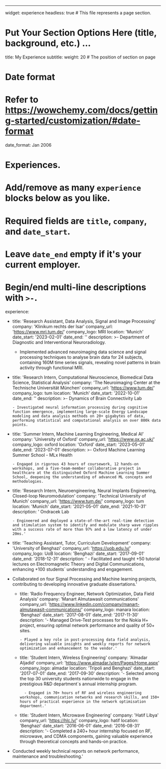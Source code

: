 ---

widget: experience
headless: true  # This file represents a page section.

# Put Your Section Options Here (title, background, etc.) ...
title: My Experience
subtitle:
weight: 20 # The position of section on page

# Date format
#   Refer to https://wowchemy.com/docs/getting-started/customization/#date-format
date_format: Jan 2006

# Experiences.
#   Add/remove as many `experience` blocks below as you like.
#   Required fields are `title`, `company`, and `date_start`.
#   Leave `date_end` empty if it's your current employer.
#   Begin/end multi-line descriptions with `>-`.
experience:
  - title: 'Research Assistant, Data Analysis, Signal and Image Processing'
    company: 'Klinikum rechts der Isar'
    company_url: 'https://www.mri.tum.de/'
    company_logo: MRI
    location: 'Munich'
    date_start: '2023-02-01'
    date_end: ''
    description: >-
       Department of Diagnostic and Interventional Neuroradiology.
       
       - Implemented advanced neuroimaging data science and signal processing techniques to analyse brain data for 24 subjects, containing 160M time series signals, revealing novel patterns in brain activity through functional MRI.

  - title: 'Research Intern, Computational Neuroscience, Biomedical Data Science, Statistical Analysis'
    company: 'The Neuroimaging Center at the Technische Universität München'
    company_url: 'https://www.tum.de/'
    company_logo: tum
    location: 'Munich'
    date_start: '2022-10-01'
    date_end: ''
    description: >-
        Dynamics of Brain Connectivity Lab

        - Investigated neural information processing during cognitive function emergence, implementing large-scale Energy Landscape modeling and data analysis methods on 20+ gigabytes of data, performing statistical and computational analysis on over 800k data points.

  - title: 'Summer Intern, Machine Learning Engineering, Medical AI'
    company: 'University of Oxford'
    company_url: 'https://www.ox.ac.uk/'
    company_logo: oxford
    location: 'Oxford'
    date_start: '2023-05-01'
    date_end: '2023-07-01'
    description: >-
        Oxford Machine Learning Summer School - MLx Health

        - Engaged in rigorous 43 hours of coursework, 12 hands-on workshops, and a five-team-member collaborative project in healthcare at the distinguished Oxford Machine Learning Summer School, deepening the understanding of advanced ML concepts and methodologies.

  - title: 'Research Intern, Neuroengineering, Neural Implants Engineering, Closed-loop Neuromodulation'
    company: 'Technical University of Munich'
    company_url: 'https://www.tum.de/'
    company_logo: tum
    location: 'Munich'
    date_start: '2021-05-01'
    date_end: '2021-10-31'
    description: '
        Ondracek Lab
    
        - Engineered and deployed a state-of-the-art real-time detection and stimulation system to identify and modulate sharp wave ripples with a success rate of more than 97% and a low latency of under 20ms.'


  - title: 'Teaching Assistant, Tutor, Curriculum Development'
    company: 'University of Benghazi'
    company_url: 'https://uob.edu.ly/'
    company_logo: UoB
    location: 'Benghazi'
    date_start: '2017-09-01'
    date_end: '2018-12-31'
    description: '
        - Facilitated and taught +50 tutorial lectures on Electromagnetic Theory and Digital Communications, enhancing +100 students´ understanding and engagement.


- Collaborated on four Signal Processing and Machine learning projects, contributing to developing innovative graduate dissertations.'

  - title: 'Radio Frequency Engineer, Network Optimization, Data Field Analysis'
    company: 'Manart Almutawasit communications'
    company_url: 'https://www.linkedin.com/company/manart-almutawasit-communications/'
    company_logo: manara
    location: 'Benghazi'
    date_start: '2017-08-01'
    date_end: '2017-11-30'
    description: '- Managed Drive-Test processes for the Nokia H+ project, ensuring optimal network performance and quality of 50+ sites.


        - Played a key role in post-processing data field analysis, delivering valuable insights and weekly reports for network optimization and enhancement to the vendor.'    

  - title: 'Student Intern, Wireless Engineering'
    company: 'Almadar Aljadid'
    company_url: 'https://www.almadar.ly/en/Pages/Home.aspx'
    company_logo: almadar
    location: 'Tripoli and Benghazi'
    date_start: '2017-07-01'
    date_end: '2017-09-30'
    description: '- Selected among the top 30 university students nationwide to engage in the prestigious R&D department´s annual internship program.

          - Engaged in 70+ hours of RF and wireless engineering workshops, communication networks and research skills, and 150+ hours of practical experience in the network optimisation department.'

  - title: 'Student Intern, Microwave Engineering'
    company: 'Hatif Libya'
    company_url: 'https://hlc.ly/'
    company_logo: hatif
    location: 'Benghazi'
    date_start: '2016-06-01'
    date_end: '2016-08-31'
    description: '- Completed a 240+ hour internship focused on RF, microwave, and CDMA components, gaining valuable experience through theoretical concepts and hands-on practice.

- Conducted weekly technical reports on network performance, maintenance and troubleshooting.'


---